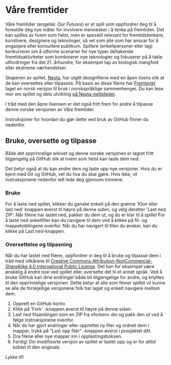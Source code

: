 Våre fremtider
 =========== 

Våre fremtider (engelsk: *Our Futures*) er et spill som oppfordrer deg til å forestille deg nye måter for involvere mennesker i å tenke på fremtiden. Det kan spilles av hvem som helst, men er spesielt relevant for fremtidstenkere, kunstnere, designere og teknologer, så vel som alle som har ansvar for å engasjere eller konsultere publikum. Spillere (enkeltpersoner eller lag) konkurrerer om å utforme scenarier for nye typer deltakende fremtidsaktiviteter som kombinerer nye teknologier og fokuserer på å takle utfordringer fra det 21. århundre, for eksempel tap av biologisk mangfold eller ekstreme værhendelser. 

Skaperen av spillet, [Nesta](https://www.nesta.org.uk), har utgitt designfilene med en åpen lisens slik at de kan oversettes eller tilpasses. På basis av disse filene har [Fremtenkt](https://fremtenkt.no) laget en norsk versjon til bruk i norskspråklige sammenhenger. Du kan lese mer om spillet og dets utvikling [på Nesta-nettstedet](https://www.nesta.org.uk/feature/our-futures/).

I tråd med den åpne lisensen er det også fritt frem for andre å tilpasse denne norske versjonen av Våre fremtider.

Instruksjoner for hvordan du gjør dette ved bruk av GitHub finner du nedenfor. 

## Bruke, oversette og tilpasse

Både det opprinnelige arkivet og denne norske versjonen er lagret fritt tilgjengelig på GitHub slik at hvem som helst kan laste dem ned.

Det betyr også at du kan endre dem og laste opp nye versjoner. Hvis du er kjent med Git og GitHub, vet du hva du skal gjøre. Hvis ikke, vil instruksjonene nedenfor lett lede deg gjennom trinnene. 

### Bruke

For å laste ned spillet, klikker du ganske enkelt på den grønne 'Klon eller last ned' knappen øverst til høyre på denne siden, og velg deretter 'Last ned ZIP'. Når filene har lastet ned, pakker du dem ut, og du er klar til å spille! For å laste ned enkeltfiler kan du navigere til dem ved å klikke på fil- og mappekoblingene ovenfor. Når du har navigert til filen du ønsker, kan du klikke på Last ned-knappen. 

### Oversettelse og tilpasning

Når du har lastet ned filene, oppfordrer vi deg til å bruke og tilpasse dem i tråd med vilkårene til [Creative Commons Attribution-NonCommercial-ShareAlike 4.0 International Public License](https://creativecommons.org/licenses/by-nc-sa/4.0/). Det kan for eksempel være ønskelig å endre noe ved spillet eller oversette det til et annet språk. Ved å bruke GitHub kan dine endringer både bli tilgjengelige for andre, og knyttes til den opprinnelige versjonen. Dette betyr at alle som finner spillet vil kunne se alle de forskjellige versjonene folk har laget og enkelt navigere mellom dem. 

1. Opprett en GitHub-konto 
2. Klikk på 'Fork' -knappen øverst til høyre på denne siden.
3. Last ned filsamlingen som en ZIP fra «forken» din og pakk den ut ved å følge instruksjonene ovenfor. 
4. Når du har gjort endringer eller opprettet ny filer og ordnet dem i mapper, trykk på "Last opp filer" -knappen øverst i prosjektet ditt.
5. Dra filene eller nye mapper inn i opplastingsboksen.
6. Ferdig! Din modifiserte versjon av spillet er lastet opp og er for alltid koblet til den originale. 

Lykke til!

